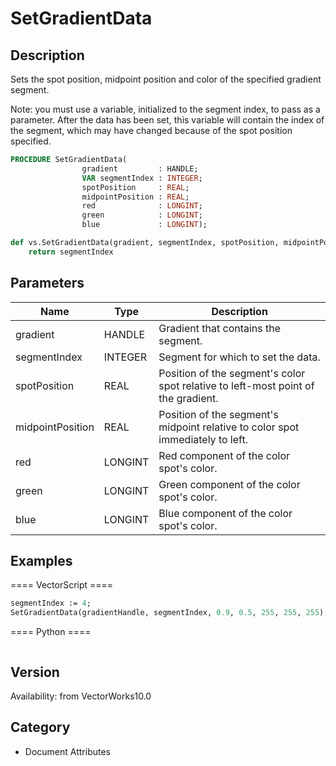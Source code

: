 # SetGradientData

## Description
Sets the spot position, midpoint position and color of the specified gradient segment.

Note: you must use a variable, initialized to the segment index, to pass as a parameter. After the data has been set, this variable will contain the index of the segment, which may have changed because of the spot position specified.

```pascal
PROCEDURE SetGradientData(
				gradient         : HANDLE;
				VAR segmentIndex : INTEGER;
				spotPosition     : REAL;
				midpointPosition : REAL;
				red              : LONGINT;
				green            : LONGINT;
				blue             : LONGINT);
```

```python
def vs.SetGradientData(gradient, segmentIndex, spotPosition, midpointPosition, red, green, blue):
    return segmentIndex
```

## Parameters
|Name|Type|Description|
|---|---|---|
|gradient|HANDLE|Gradient that contains the segment.|
|segmentIndex|INTEGER|Segment for which to set the data.|(segment indexes begin with 1)|
|spotPosition|REAL|Position of the segment's color spot relative to left-most point of the gradient.|(position &gt;= 0.0 and position &lt;= 1.0)|
|midpointPosition|REAL|Position of the segment's midpoint relative to color spot immediately to left.|(position &gt;= 0.0 and position &lt;= 1.0)|
|red|LONGINT|Red component of the color spot's color.|(red &gt;= 0 and red &lt;= 255)|
|green|LONGINT|Green component of the color spot's color.|(green &gt;= 0 and green &lt;= 255)|
|blue|LONGINT|Blue component of the color spot's color.|(blue &gt;= 0 and blue &lt;= 255)|

## Examples
==== VectorScript ====
```pascal
segmentIndex := 4;
SetGradientData(gradientHandle, segmentIndex, 0.9, 0.5, 255, 255, 255);
```
==== Python ====
```python

```

## Version
Availability: from VectorWorks10.0

## Category
* Document Attributes

